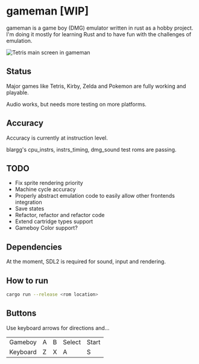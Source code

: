 # gameman [WIP]
gameman is a game boy (DMG) emulator written in rust as a hobby project.
I'm doing it mostly for learning Rust and to have fun with the challenges of emulation.

![Tetris main screen in gameman](https://user-images.githubusercontent.com/3172529/67021247-a958b300-f0ff-11e9-8543-d883cf1fdbb4.png)

## Status
Major games like Tetris, Kirby, Zelda and Pokemon are fully working and playable.

Audio works, but needs more testing on more platforms.

## Accuracy

Accuracy is currently at instruction level.

blargg's cpu_instrs, instrs_timing, dmg_sound test roms are passing.



## TODO
- Fix sprite rendering priority
- Machine cycle accuracy
- Properly abstract emulation code to easily allow other frontends integration
- Save states
- Refactor, refactor and refactor code
- Extend cartridge types support
- Gameboy Color support?


## Dependencies
At the moment, SDL2 is required for sound, input and rendering.


## How to run
```bash
cargo run --release <rom location>
```

## Buttons
Use keyboard arrows for directions and...
<table>
    <tr>
        <td>Gameboy</td><td>A</td><td>B</td><td>Select</td><td>Start</td>
    </tr>
    <tr>
        <td>Keyboard</td><td>Z</td><td>X</td><td>A</td><td>S</td>
    </tr>
</table>

